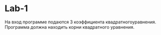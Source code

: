 # Lab-1
 На вход программе подаются 3 коэффициента квадратногоуравнения.
 Программа должна находить корни квадратного уравнения.
